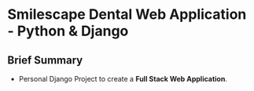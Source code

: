 # Smilescape Dental Web Application - Python & Django
## Brief Summary
- Personal Django Project to create a **Full Stack Web Application**. 
